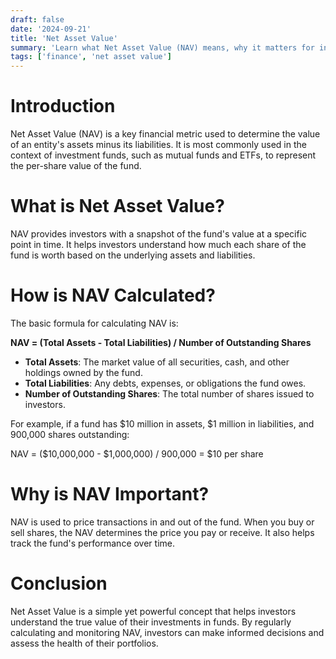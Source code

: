 ```yaml
---
draft: false
date: '2024-09-21'
title: 'Net Asset Value'
summary: 'Learn what Net Asset Value (NAV) means, why it matters for investors, and how to calculate it for investment funds.'
tags: ['finance', 'net asset value']
---
```


# Introduction

Net Asset Value (NAV) is a key financial metric used to determine the value of an entity's assets minus its liabilities. It is most commonly used in the context of investment funds, such as mutual funds and ETFs, to represent the per-share value of the fund.

# What is Net Asset Value?

NAV provides investors with a snapshot of the fund's value at a specific point in time. It helps investors understand how much each share of the fund is worth based on the underlying assets and liabilities.

# How is NAV Calculated?

The basic formula for calculating NAV is:

**NAV = (Total Assets - Total Liabilities) / Number of Outstanding Shares**

- **Total Assets**: The market value of all securities, cash, and other holdings owned by the fund.
- **Total Liabilities**: Any debts, expenses, or obligations the fund owes.
- **Number of Outstanding Shares**: The total number of shares issued to investors.

For example, if a fund has $10 million in assets, $1 million in liabilities, and 900,000 shares outstanding:

NAV = ($10,000,000 - $1,000,000) / 900,000 = $10 per share

# Why is NAV Important?

NAV is used to price transactions in and out of the fund. When you buy or sell shares, the NAV determines the price you pay or receive. It also helps track the fund's performance over time.

# Conclusion

Net Asset Value is a simple yet powerful concept that helps investors understand the true value of their investments in funds. By regularly calculating and monitoring NAV, investors can make informed decisions and assess the health of their portfolios.
